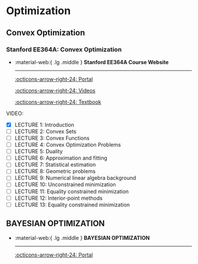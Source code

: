 # Optimization

## Convex Optimization

### Stanford EE364A: Convex Optimization

<div class="grid cards" markdown>

-   :material-web:{ .lg .middle } __Stanford EE364A Course Website__

    ---

    [:octicons-arrow-right-24: <a href="http://stanford.edu/class/ee364a/index.html" target="_blank"> Portal </a>](#)

    [:octicons-arrow-right-24: <a href="https://www.bilibili.com/video/BV1aD4y1Q7aW" target="_blank"> Videos </a>](#)

    [:octicons-arrow-right-24: <a href="https://stanford.edu/~boyd/cvxbook/" target="_blank"> Textbook </a>](#)
</div>

VIDEO:

- [x] LECTURE 1: Introduction
- [ ] LECTURE 2: Convex Sets
- [ ] LECTURE 3: Convex Functions
- [ ] LECTURE 4: Convex Optimization Problems
- [ ] LECTURE 5: Duality
- [ ] LECTURE 6: Approximation and fitting
- [ ] LECTURE 7: Statistical estimation
- [ ] LECTURE 8: Geometric problems
- [ ] LECTURE 9: Numerical linear algebra background
- [ ] LECTURE 10: Unconstrained minimization
- [ ] LECTURE 11: Equality constrained minimization
- [ ] LECTURE 12: Interior-point methods
- [ ] LECTURE 13: Equality constrained minimization

## BAYESIAN OPTIMIZATION

<div class="grid cards" markdown>

-   :material-web:{ .lg .middle } __BAYESIAN OPTIMIZATION__

    ---

    [:octicons-arrow-right-24: <a href="http://www.cuishuaiwen.com:8000/AI/BO/bo/" target="_blank"> Portal </a>](#)

</div>